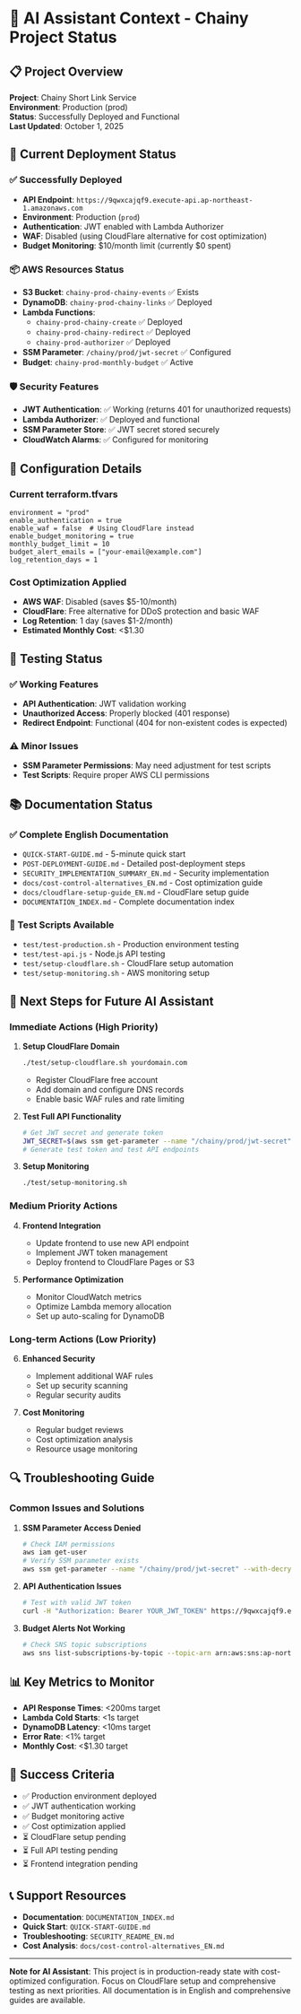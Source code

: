 # 🤖 AI Assistant Context - Chainy Project Status

## 📋 Project Overview

**Project**: Chainy Short Link Service  
**Environment**: Production (prod)  
**Status**: Successfully Deployed and Functional  
**Last Updated**: October 1, 2025

## 🎯 Current Deployment Status

### ✅ Successfully Deployed

- **API Endpoint**: `https://9qwxcajqf9.execute-api.ap-northeast-1.amazonaws.com`
- **Environment**: Production (`prod`)
- **Authentication**: JWT enabled with Lambda Authorizer
- **WAF**: Disabled (using CloudFlare alternative for cost optimization)
- **Budget Monitoring**: $10/month limit (currently $0 spent)

### 📦 AWS Resources Status

- **S3 Bucket**: `chainy-prod-chainy-events` ✅ Exists
- **DynamoDB**: `chainy-prod-chainy-links` ✅ Deployed
- **Lambda Functions**:
  - `chainy-prod-chainy-create` ✅ Deployed
  - `chainy-prod-chainy-redirect` ✅ Deployed
  - `chainy-prod-authorizer` ✅ Deployed
- **SSM Parameter**: `/chainy/prod/jwt-secret` ✅ Configured
- **Budget**: `chainy-prod-monthly-budget` ✅ Active

### 🛡️ Security Features

- **JWT Authentication**: ✅ Working (returns 401 for unauthorized requests)
- **Lambda Authorizer**: ✅ Deployed and functional
- **SSM Parameter Store**: ✅ JWT secret stored securely
- **CloudWatch Alarms**: ✅ Configured for monitoring

## 🔧 Configuration Details

### Current terraform.tfvars

```hcl
environment = "prod"
enable_authentication = true
enable_waf = false  # Using CloudFlare instead
enable_budget_monitoring = true
monthly_budget_limit = 10
budget_alert_emails = ["your-email@example.com"]
log_retention_days = 1
```

### Cost Optimization Applied

- **AWS WAF**: Disabled (saves $5-10/month)
- **CloudFlare**: Free alternative for DDoS protection and basic WAF
- **Log Retention**: 1 day (saves $1-2/month)
- **Estimated Monthly Cost**: <$1.30

## 🧪 Testing Status

### ✅ Working Features

- **API Authentication**: JWT validation working
- **Unauthorized Access**: Properly blocked (401 response)
- **Redirect Endpoint**: Functional (404 for non-existent codes is expected)

### ⚠️ Minor Issues

- **SSM Parameter Permissions**: May need adjustment for test scripts
- **Test Scripts**: Require proper AWS CLI permissions

## 📚 Documentation Status

### ✅ Complete English Documentation

- `QUICK-START-GUIDE.md` - 5-minute quick start
- `POST-DEPLOYMENT-GUIDE.md` - Detailed post-deployment steps
- `SECURITY_IMPLEMENTATION_SUMMARY_EN.md` - Security implementation
- `docs/cost-control-alternatives_EN.md` - Cost optimization guide
- `docs/cloudflare-setup-guide_EN.md` - CloudFlare setup guide
- `DOCUMENTATION_INDEX.md` - Complete documentation index

### 🧪 Test Scripts Available

- `test/test-production.sh` - Production environment testing
- `test/test-api.js` - Node.js API testing
- `test/setup-cloudflare.sh` - CloudFlare setup automation
- `test/setup-monitoring.sh` - AWS monitoring setup

## 🚀 Next Steps for Future AI Assistant

### Immediate Actions (High Priority)

1. **Setup CloudFlare Domain**

   ```bash
   ./test/setup-cloudflare.sh yourdomain.com
   ```

   - Register CloudFlare free account
   - Add domain and configure DNS records
   - Enable basic WAF rules and rate limiting

2. **Test Full API Functionality**

   ```bash
   # Get JWT secret and generate token
   JWT_SECRET=$(aws ssm get-parameter --name "/chainy/prod/jwt-secret" --with-decryption --query 'Parameter.Value' --output text)
   # Generate test token and test API endpoints
   ```

3. **Setup Monitoring**
   ```bash
   ./test/setup-monitoring.sh
   ```

### Medium Priority Actions

4. **Frontend Integration**

   - Update frontend to use new API endpoint
   - Implement JWT token management
   - Deploy frontend to CloudFlare Pages or S3

5. **Performance Optimization**
   - Monitor CloudWatch metrics
   - Optimize Lambda memory allocation
   - Set up auto-scaling for DynamoDB

### Long-term Actions (Low Priority)

6. **Enhanced Security**

   - Implement additional WAF rules
   - Set up security scanning
   - Regular security audits

7. **Cost Monitoring**
   - Regular budget reviews
   - Cost optimization analysis
   - Resource usage monitoring

## 🔍 Troubleshooting Guide

### Common Issues and Solutions

1. **SSM Parameter Access Denied**

   ```bash
   # Check IAM permissions
   aws iam get-user
   # Verify SSM parameter exists
   aws ssm get-parameter --name "/chainy/prod/jwt-secret" --with-decryption
   ```

2. **API Authentication Issues**

   ```bash
   # Test with valid JWT token
   curl -H "Authorization: Bearer YOUR_JWT_TOKEN" https://9qwxcajqf9.execute-api.ap-northeast-1.amazonaws.com/links
   ```

3. **Budget Alerts Not Working**
   ```bash
   # Check SNS topic subscriptions
   aws sns list-subscriptions-by-topic --topic-arn arn:aws:sns:ap-northeast-1:ACCOUNT:chainy-prod-budget-alert
   ```

## 📊 Key Metrics to Monitor

- **API Response Times**: <200ms target
- **Lambda Cold Starts**: <1s target
- **DynamoDB Latency**: <10ms target
- **Error Rate**: <1% target
- **Monthly Cost**: <$1.30 target

## 🎯 Success Criteria

- ✅ Production environment deployed
- ✅ JWT authentication working
- ✅ Budget monitoring active
- ✅ Cost optimization applied
- ⏳ CloudFlare setup pending
- ⏳ Full API testing pending
- ⏳ Frontend integration pending

## 📞 Support Resources

- **Documentation**: `DOCUMENTATION_INDEX.md`
- **Quick Start**: `QUICK-START-GUIDE.md`
- **Troubleshooting**: `SECURITY_README_EN.md`
- **Cost Analysis**: `docs/cost-control-alternatives_EN.md`

---

**Note for AI Assistant**: This project is in production-ready state with cost-optimized configuration. Focus on CloudFlare setup and comprehensive testing as next priorities. All documentation is in English and comprehensive guides are available.
